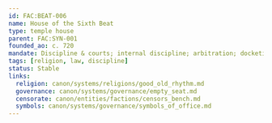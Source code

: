 ```yaml
---
id: FAC:BEAT-006
name: House of the Sixth Beat
type: temple house
parent: FAC:SYN-001
founded_ao: c. 720
mandate: Discipline & courts; internal discipline; arbitration; docketing with civic courts.
tags: [religion, law, discipline]
status: Stable
links:
  religion: canon/systems/religions/good_old_rhythm.md
  governance: canon/systems/governance/empty_seat.md
  censorate: canon/entities/factions/censors_bench.md
  symbols: canon/systems/governance/symbols_of_office.md
---
```

